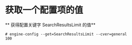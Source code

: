 # 获取一个配置项的值

** 获得配置关键字 SearchResultsLimit 的值**

   ```
   # engine-config --get=SearchResultsLimit --cver=general
   100
   ```


